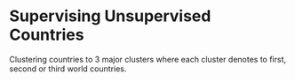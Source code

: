# Supervising Unsupervised Countries
Clustering countries to 3 major clusters where each cluster denotes to first, second or third world countries.
